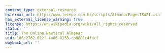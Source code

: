 ```yaml
---
content_type: external-resource
external_url: http://www.tecepe.com.br/scripts/AlmanacPagesISAPI.isa
has_external_license_warning: true
license: https://en.wikipedia.org/wiki/All_rights_reserved
status: ''
title: The Online Nautical Almanac
uid: 106c2762-022f-4a86-8153-cb8801c4fdcf
wayback_url: ''
---
```


